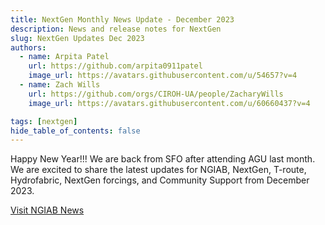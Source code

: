 ```yaml
---
title: NextGen Monthly News Update - December 2023
description: News and release notes for NextGen
slug: NextGen Updates Dec 2023
authors:
  - name: Arpita Patel
    url: https://github.com/arpita0911patel
    image_url: https://avatars.githubusercontent.com/u/54657?v=4
  - name: Zach Wills
    url: https://github.com/orgs/CIROH-UA/people/ZacharyWills
    image_url: https://avatars.githubusercontent.com/u/60660437?v=4

tags: [nextgen]
hide_table_of_contents: false
---
```

Happy New Year!!! We are back from SFO after attending AGU last month. We are excited to share the latest updates for NGIAB, NextGen, T-route, Hydrofabric, NextGen forcings, and Community Support from December 2023.

[Visit NGIAB News](/docs/products/nextgeninaboxDocker/news)